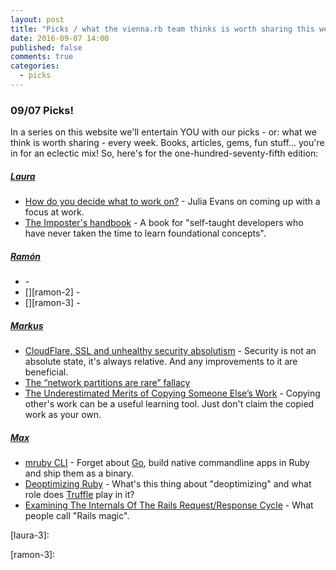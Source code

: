 ```yaml
---
layout: post
title: "Picks / what the vienna.rb team thinks is worth sharing this week"
date: 2016-09-07 14:00
published: false
comments: true
categories:
  - picks
---
```


### 09/07 Picks!

In a series on this website we'll entertain YOU with our picks - or: what we think is worth sharing - every week.
Books, articles, gems, fun stuff... you're in for an eclectic mix! So, here's for the one-hundred-seventy-fifth edition:


##### [Laura][laura]
- [How do you decide what to work on?][laura-1] - Julia Evans on coming up with a focus at work.
- [The Imposter's handbook][laura-2] - A book for "self-taught developers who have never taken the time to learn foundational concepts".

##### [Ramón][ramon]
- [][ramon-1] -
- [][ramon-2] -
- [][ramon-3] -

##### [Markus][markus]
- [CloudFlare, SSL and unhealthy security absolutism][markus-1] - Security is not an absolute state, it's always relative. And any improvements to it are beneficial.
- [The “network partitions are rare” fallacy][markus-2]
- [The Underestimated Merits of Copying Someone Else’s Work][markus-3] - Copying other's work can be a useful learning tool. Just don't claim the copied work as your own.

##### [Max][max]
- [mruby CLI][max-1] - Forget about [Go][go], build native commandline apps in Ruby and ship them as a binary.
- [Deoptimizing Ruby][max-2] - What's this thing about "deoptimizing" and what role does [Truffle][] play in it?
- [Examining The Internals Of The Rails Request/Response Cycle][max-3] - What people call "Rails magic".



[laura]: https://www.twitter.com/alicetragedy
[laura-1]: http://jvns.ca/blog/2016/08/16/how-do-you-work-on-something-important/
[laura-2]: https://bigmachine.io/imposter/
[laura-3]:

[ramon]: https://twitter.com/senorhuidobro
[ramon-1]:
[ramon-2]:
[ramon-3]:

[markus]: https://twitter.com/nuclearsquid
[markus-1]: https://www.troyhunt.com/cloudflare-ssl-and-unhealthy-security-absolutism/
[markus-2]: http://kellabyte.com/2013/11/04/the-network-partitions-are-rare-fallacy/
[markus-3]: https://www.subtraction.com/2016/08/11/the-underestimated-merits-of-copying-someone-elses-work/

[max]: https://www.twitter.com/klappradla
[max-1]: https://github.com/hone/mruby-cli
[max-2]: http://chrisseaton.com/rubytruffle/deoptimizing/
[max-3]: http://www.rubypigeon.com/posts/examining-internals-of-rails-request-response-cycle/
[go]: https://golang.org/
[truffle]: http://chrisseaton.com/rubytruffle/
